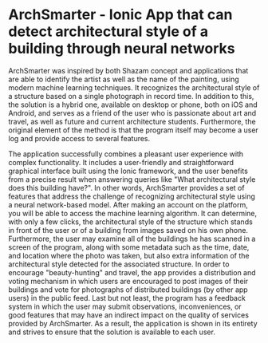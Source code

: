 # ArchSmarter - Ionic App that can detect architectural style of a building through neural networks #
    
ArchSmarter was inspired by both Shazam concept and applications that are able to identify the artist as well as the name of the painting, using modern machine learning techniques. It recognizes the architectural style of a structure based on a single photograph in record time. In addition to this, the solution is a hybrid one, available on desktop or phone, both on iOS and Android, and serves as a friend of the user who is passionate about art and travel, as well as future and current architecture students. Furthermore, the original element of the method is that the program itself may become a user log and provide access to several features.

The application successfully combines a pleasant user experience with complex functionality. It includes a user-friendly and straightforward graphical interface built using the Ionic framework, and the user benefits from a precise result when answering queries like "What architectural style does this building have?". In other words, ArchSmarter provides a set of features that address the challenge of recognizing architectural style using a neural network-based model. After making an account on the platform, you will be able to access the machine learning algorithm. It can determine, with only a few clicks, the architectural style of the structure which stands in front of the user or of a building from images saved on his own phone. Furthermore, the user may examine all of the buildings he has scanned in a screen of the program, along with some metadata such as the time, date, and location where the photo was taken, but also extra information of the architectural style detected for the associated structure. In order to encourage "beauty-hunting" and travel, the app provides a distribution and voting mechanism in which users are encouraged to post images of their buildings and vote for photographs of distributed buildings (by other app users) in the public feed. Last but not least, the program has a feedback system in which the user may submit observations, inconveniences, or good features that may have an indirect impact on the quality of services provided by ArchSmarter. As a result, the application is shown in its entirety and strives to ensure that the solution is available to each user.
